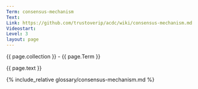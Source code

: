 ```yaml
---
Term: consensus-mechanism
Text: 
Link: https://github.com/trustoverip/acdc/wiki/consensus-mechanism.md
Videostart: 
Level: 3
layout: page
---
```


{{ page.collection }} - {{ page.Term }}

   {{ page.text }}

{% include_relative glossary/consensus-mechanism.md %}

